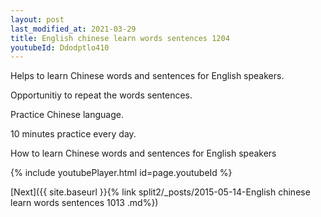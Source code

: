 ```yaml
---
layout: post
last_modified_at: 2021-03-29
title: English chinese learn words sentences 1204 
youtubeId: Ddodptlo410
---
```

 
 
Helps to learn Chinese words and sentences for English speakers.

Opportunitiy to repeat the words sentences. 

Practice Chinese language. 
 
10 minutes practice every day. 
 
How to learn Chinese words and sentences for English speakers 
 
{% include youtubePlayer.html id=page.youtubeId %}
 
 
[Next]({{ site.baseurl }}{% link  split2/_posts/2015-05-14-English chinese learn words sentences 1013 .md%})
 
